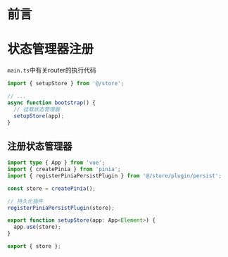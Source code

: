 # 前言



# 状态管理器注册

`main.ts`中有关router的执行代码

```ts
import { setupStore } from '@/store';

// ...
async function bootstrap() {
  // 挂载状态管理器
  setupStore(app);
}
```

## 注册状态管理器

```ts
import type { App } from 'vue';
import { createPinia } from 'pinia';
import { registerPiniaPersistPlugin } from '@/store/plugin/persist';

const store = createPinia();

// 持久化插件
registerPiniaPersistPlugin(store);

export function setupStore(app: App<Element>) {
  app.use(store);
}

export { store };

```

